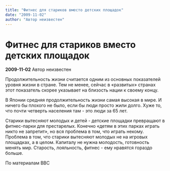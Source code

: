 ```yaml
---
title: "Фитнес для стариков вместо детских площадок"
date: "2009-11-02"
author: "Автор неизвестен"
---
```


# Фитнес для стариков вместо детских площадок

**2009-11-02** Автор неизвестен

Продолжительность жизни считается одним из основных показателей уровня жизни в стране. Тем не менее, сейчас в «развитых» странах этот показатель скорее указывает на близость нации к своему концу.

В Японии средняя продолжительность жизни самая высокая в мире. И ничего бы плохого не было, если бы люди просто жили долго. Хуже то, что почти четверть населения там - это люди за 65 лет.

Старики вытесняют молодых и детей - детские площадки превращают в фитнес-парки для престарелых. Конечно «детям в этих парках играть никто не запретит», но вся проблема в том, что играть некому. Проблема в том, что старики вытесняют молодых не на игровых площадках, а в целом. Капиталу не нужна молодость, готовность менять мир. Старость, лояльность, фитнес - ему нравятся гораздо больше.

По материалам BBC